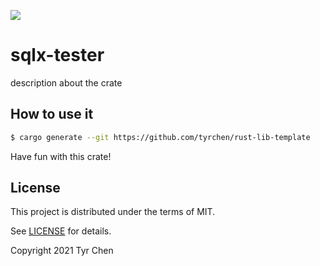 ![](https://github.com/tyrchen/rust-lib-template/workflows/build/badge.svg)

# sqlx-tester

description about the crate

## How to use it

```bash
$ cargo generate --git https://github.com/tyrchen/rust-lib-template
```

Have fun with this crate!

## License

This project is distributed under the terms of MIT.

See [LICENSE](LICENSE.md) for details.

Copyright 2021 Tyr Chen
